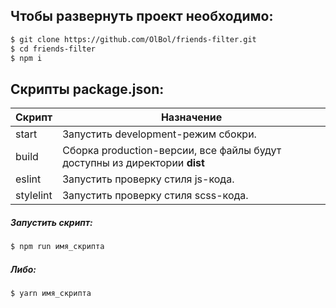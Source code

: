 ##  Чтобы развернуть проект необходимо:
```sh
$ git clone https://github.com/OlBol/friends-filter.git
$ cd friends-filter
$ npm i
```

## Скрипты package.json:

| Скрипт | Назначение |
| ------ | ------ |
| start | Запустить development-режим сбокри. |
| build  | Сборка production-версии, все файлы будут доступны из директории **dist** |
| eslint | Запустить проверку стиля js-кода. |
| stylelint | Запустить проверку стиля scss-кода. |

##### Запустить скрипт:
```sh
$ npm run имя_скрипта
```

##### Либо:
```sh
$ yarn имя_скрипта
```

